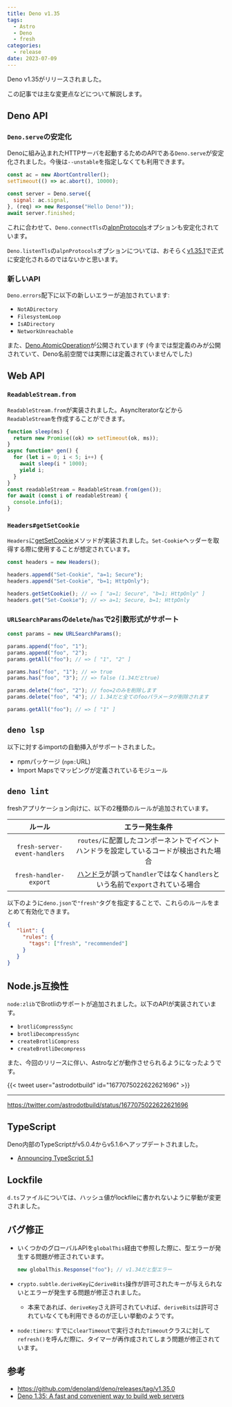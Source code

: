 ```yaml
---
title: Deno v1.35
tags:
  - Astro
  - Deno
  - fresh
categories:
  - release
date: 2023-07-09
---
```


Deno v1.35がリリースされました。

この記事では主な変更点などについて解説します。

## Deno API

### `Deno.serve`の安定化

Denoに組み込まれたHTTPサーバを起動するためのAPIである`Deno.serve`が安定化されました。今後は`--unstable`を指定しなくても利用できます。

```javascript
const ac = new AbortController();
setTimeout(() => ac.abort(), 10000);

const server = Deno.serve({
  signal: ac.signal,
}, (req) => new Response("Hello Deno!"));
await server.finished;
```

これに合わせて、`Deno.connectTls`の[alpnProtocols](https://deno.land/api@v1.35.0?s=Deno.ConnectTlsOptions#prop_alpnProtocols)オプションも安定化されています。

`Deno.listenTls`の`alpnProtocols`オプションについては、おそらく[v1.35.1](https://github.com/denoland/deno/pull/19732)で正式に安定化されるのではないかと思います。

### 新しいAPI

`Deno.errors`配下に以下の新しいエラーが追加されています:

- `NotADirectory`
- `FilesystemLoop`
- `IsADirectory`
- `NetworkUnreachable`

また、[Deno.AtomicOperation](https://deno.land/api@v1.35.0?s=Deno.AtomicOperation&unstable=)が公開されています (今までは型定義のみが公開されていて、Deno名前空間では実際には定義されていませんでした)

## Web API

### `ReadableStream.from`

`ReadableStream.from`が実装されました。AsyncIteratorなどから`ReadableStream`を作成することができます。

```javascript
function sleep(ms) {
  return new Promise((ok) => setTimeout(ok, ms));
}
async function* gen() {
  for (let i = 0; i < 5; i++) {
    await sleep(i * 1000);
    yield i;
  }
}
const readableStream = ReadableStream.from(gen());
for await (const i of readableStream) {
  console.info(i);
}
```

### `Headers#getSetCookie`

`Headers`に[getSetCookie](https://developer.mozilla.org/en-US/docs/Web/API/Headers/getSetCookie)メソッドが実装されました。`Set-Cookie`ヘッダーを取得する際に使用することが想定されています。

```javascript
const headers = new Headers();

headers.append("Set-Cookie", "a=1; Secure");
headers.append("Set-Cookie", "b=1; HttpOnly");

headers.getSetCookie(); // => [ "a=1; Secure", "b=1; HttpOnly" ]
headers.get("Set-Cookie"); // => a=1; Secure, b=1; HttpOnly
```

### `URLSearchParams`の`delete`/`has`で2引数形式がサポート

```javascript
const params = new URLSearchParams();

params.append("foo", "1");
params.append("foo", "2");
params.getAll("foo"); // => [ "1", "2" ]

params.has("foo", "1"); // => true
params.has("foo", "3"); // => false (1.34だとtrue)

params.delete("foo", "2"); // foo=2のみを削除します
params.delete("foo", "4"); // 1.34だと全てのfooパラメータが削除されます

params.getAll("foo"); // => [ "1" ]
```

## `deno lsp`

以下に対するimportの自動挿入がサポートされました。

- npmパッケージ (`npm:`URL)
- Import Mapsでマッピングが定義されているモジュール

## `deno lint`

freshアプリケーション向けに、以下の2種類のルールが追加されています。

|ルール|エラー発生条件|
|:---:|:---:|
|`fresh-server-event-handlers`|`routes/`に配置したコンポーネントでイベントハンドラを設定しているコードが検出された場合|
|`fresh-handler-export`|[ハンドラ](https://github.com/denoland/fresh/blob/1.2.0/docs/getting-started/custom-handlers.md)が誤って`handler`ではなく`handlers`という名前で`export`されている場合|

以下のように`deno.json`で`"fresh"`タグを指定することで、これらのルールをまとめて有効化できます。

```json
{
   "lint": {
     "rules": {
       "tags": ["fresh", "recommended"]
     }
   }
}
```

## Node.js互換性

`node:zlib`でBrotliのサポートが追加されました。以下のAPIが実装されています。

- `brotliCompressSync`
- `brotliDecompressSync`
- `createBrotliCompress`
- `createBrotliDecompress`

また、今回のリリースに伴い、Astroなどが動作させられるようになったようです。

{{< tweet user="astrodotbuild" id="1677075022622621696" >}}

---

https://twitter.com/astrodotbuild/status/1677075022622621696

## TypeScript

Deno内部のTypeScriptがv5.0.4からv5.1.6へアップデートされました。

- [Announcing TypeScript 5.1](https://devblogs.microsoft.com/typescript/announcing-typescript-5-1/)

## Lockfile

`d.ts`ファイルについては、ハッシュ値がlockfileに書かれないように挙動が変更されました。

## バグ修正

- いくつかのグローバルAPIを`globalThis`経由で参照した際に、型エラーが発生する問題が修正されています。
            
  ```typescript
  new globalThis.Response("foo"); // v1.34だと型エラー
  ```
            
- `crypto.subtle.deriveKey`に`deriveBits`操作が許可されたキーが与えられないとエラーが発生する問題が修正されました。
  - 本来であれば、`deriveKey`さえ許可されていれば、`deriveBits`は許可されていなくても利用できるのが正しい挙動のようです。
- `node:timers`: すでに`clearTimeout`で実行された`Timeout`クラスに対して`refresh()`を呼んだ際に、タイマーが再作成されてしまう問題が修正されています。

## 参考

- https://github.com/denoland/deno/releases/tag/v1.35.0
- [Deno 1.35: A fast and convenient way to build web servers](https://deno.com/blog/v1.35)
